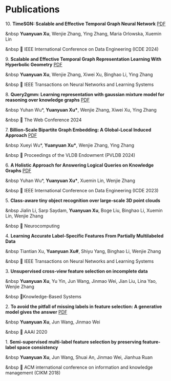 # Publications

10\. **TimeSGN: Scalable and Effective Temporal Graph Neural Network** [PDF](https://ieeexplore.ieee.org/document/10597745)

   &nbsp **Yuanyuan Xu**, Wenjie Zhang, Ying Zhang, Maria Orlowska, Xuemin Lin

   &nbsp 📍 IEEE International Conference on Data Engineering (ICDE 2024)

<p></p>

9\. **Scalable and Effective Temporal Graph Representation Learning With Hyperbolic Geometry** [PDF](https://ieeexplore.ieee.org/stamp/stamp.jsp?arnumber=10528375)

   &nbsp **Yuanyuan Xu**, Wenjie Zhang, Xiwei Xu, Binghao Li, Ying Zhang

   &nbsp 📍 IEEE Transactions on Neural Networks and Learning Systems

<p></p>

8\. **Query2gmm: Learning representation with gaussian mixture model for reasoning over knowledge graphs** [PDF](https://dl.acm.org/doi/pdf/10.1145/3589334.3645569)

   &nbsp Yuhan Wu\*, **Yuanyuan Xu\***, Wenjie Zhang, Xiwei Xu, Ying Zhang

   &nbsp 📍 The Web Conference 2024

<p></p>

7\. **Billion-Scale Bipartite Graph Embedding: A Global-Local Induced Approach** [PDF](https://dl.acm.org/doi/pdf/10.14778/3626292.3626300)

   &nbsp Xueyi Wu\*, **Yuanyuan Xu\***, Wenjie Zhang, Ying Zhang

   &nbsp 📍 Proceedings of the VLDB Endowment (PVLDB 2024)

<p></p>

6\. **A Holistic Approach for Answering Logical Queries on Knowledge Graphs** [PDF](https://ieeexplore.ieee.org/stamp/stamp.jsp?arnumber=10184571)

   &nbsp Yuhan Wu\*, **Yuanyuan Xu\***, Xuemin Lin, Wenjie Zhang

   &nbsp 📍 IEEE International Conference on Data Engineering (ICDE 2023)

<p></p>

5\. **Class-aware tiny object recognition over large-scale 3D point clouds**

   &nbsp Jialin Li, Sarp Saydam, **Yuanyuan Xu**, Boge Liu, Binghao Li, Xuemin Lin, Wenjie Zhang

   &nbsp 📍 Neurocomputing

<p></p>

4\. **Learning Accurate Label-Specific Features From Partially Multilabeled Data**

   &nbsp Tiantian Xu, **Yuanyuan Xu\#**, Shiyu Yang, Binghao Li, Wenjie Zhang

   &nbsp 📍 IEEE Transactions on Neural Networks and Learning Systems

<p></p>

3\. **Unsupervised cross-view feature selection on incomplete data**

   &nbsp **Yuanyuan Xu**, Yu Yin, Jun Wang, Jinmao Wei, Jian Liu, Lina Yao, Wenjie Zhang

   &nbsp 📍Knowledge-Based Systems

<p></p>

2\. **To avoid the pitfall of missing labels in feature selection: A generative model gives the answer** [PDF](https://ojs.aaai.org/index.php/AAAI/article/view/6127/5983)

   &nbsp **Yuanyuan Xu**, Jun Wang, Jinmao Wei

   &nbsp 📍 AAAI 2020

<p></p>

1\. **Semi-supervised multi-label feature selection by preserving feature-label space consistency**
   
   &nbsp **Yuanyuan Xu**, Jun Wang, Shuai An, Jinmao Wei, Jianhua Ruan
   
   &nbsp 📍 ACM international conference on information and knowledge management (CIKM 2018)
